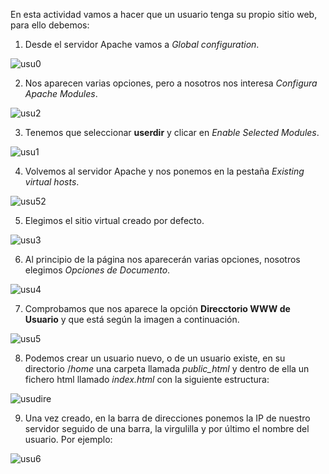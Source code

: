 En esta actividad vamos a hacer que un usuario tenga su propio sitio web, para ello debemos:

1. Desde el servidor Apache vamos a *Global configuration*.

![usu0](./images/usu0.PNG)

 2. Nos aparecen varias opciones, pero a nosotros nos interesa *Configura Apache Modules*.

![usu2](./images/usu2.PNG)

3. Tenemos que seleccionar **userdir** y clicar en *Enable Selected Modules*.

![usu1](./images/usu1.PNG)

4. Volvemos al servidor Apache y nos ponemos en la pestaña *Existing virtual hosts*.

![usu52](./images/usu52.PNG)

5. Elegimos el sitio virtual creado por defecto.

![usu3](./images/usu3.PNG)

6. Al principio de la página nos aparecerán varias opciones, nosotros elegimos *Opciones de Documento*.

![usu4](./images/usu4.PNG)

7. Comprobamos que nos aparece la opción **Direcctorio WWW de Usuario** y que está según la imagen a continuación.

![usu5](./images/usu5.PNG)

8. Podemos crear un usuario nuevo, o de un usuario existe, en su directorio /*home* una carpeta llamada *public_html* y dentro de ella un fichero html llamado *index.html* con la siguiente estructura:

![usudire](./images/usudire.PNG)

9. Una vez creado, en la barra de direcciones ponemos la IP de nuestro servidor seguido de una barra, la virgulilla y por último el nombre del usuario. Por ejemplo:

![usu6](./images/usu6.PNG)
